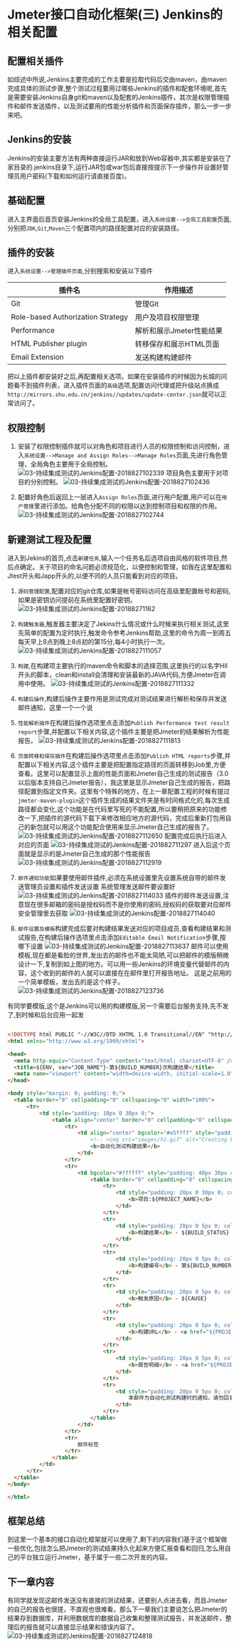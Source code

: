 # Jmeter接口自动化框架(三) Jenkins的相关配置

## 配置相关插件

如综述中所说,Jenkins主要完成的工作主要是拉取代码后交由maven，由maven完成具体的测试步骤,整个测试过程要用过哪些Jenkins的插件和配套环境呢,首先是需要安装Jenkins自身git和maven以及配套的Jenkins插件，其次是权限管理插件和邮件发送插件，以及测试要用的性能分析插件和页面保存插件，那么一步一步来吧。

## Jenkins的安装

Jenkins的安装主要方法有两种直接运行JAR和放到Web容器中,其实都是安装在了家目录的.jenkins目录下,运行JAR包或war包后直接按提示下一步操作并设置好管理员用户密码(下载和如何运行请直接百度)。

## 基础配置

进入主界面后首页安装Jenkins的全局工具配置，进入`系统设置-->全局工具配置`页面,分别把`JDK`,`Git`,`Maven`三个配置项内的路径配置对应的安装路径。

## 插件的安装

进入`系统设置-->管理插件页面`,分别搜索和安装以下插件

| 插件名                            | 作用描述                 |
| --------------------------------- | ------------------------ |
| Git                               | 管理Git                  |
| Role-based Authorization Strategy | 用户及项目权限管理       |
| Performance                       | 解析和展示Jmeter性能结果 |
| HTML Publisher plugin             | 转移保存和展示HTML页面   |
| Email Extension                   | 发送构建构建邮件         |
把以上插件都安装好之后,再配置相关选项。如果在安装插件的时候因为长城的问题看不到插件列表，进入插件页面的`高级`选项,配置访问代理或把升级站点换成`http://mirrors.shu.edu.cn/jenkins//updates/update-center.json`就可以正常访问了。

## 权限控制

1. 安装了权限控制插件就可以对角色和项目进行人员的权限控制和访问控制，进入`系统设置-->Manage and Assign Roles-->Manage Roles`页面,先进行角色管理，全局角色主要用于全局控制。
  ![03-持续集成测试的Jenkins配置-2018827102339](http://owo8mviga.bkt.clouddn.com/03-持续集成测试的Jenkins配置-2018827102339.png)
项目角色主要用于对项目的分别控制。
  ![03-持续集成测试的Jenkins配置-2018827102436](http://owo8mviga.bkt.clouddn.com/03-持续集成测试的Jenkins配置-2018827102436.png)

2. 配置好角色后返回上一层进入`Assign Roles`页面,进行用户配置,用户可以在`用户管理`里进行添加。给角色分配不同的权限以达到控制项目和权限的作用。
  ![03-持续集成测试的Jenkins配置-2018827102744](http://owo8mviga.bkt.clouddn.com/03-持续集成测试的Jenkins配置-2018827102744.png)

## 新建测试工程及配置

进入到Jekins的首页,点击`新建任务`,输入一个任务名后选项自由风格的软件项目,然后点确定。关于项目的命名问题必须规范化，以便控制和管理，如我在这里配置和Jtest开头和Japp开头的,以便不同的人员只能看到对应的项目。

1. `源码管理配置`,配置对应的git仓库,如果是帐号密码访问在高级里配置帐号和密码,如果是密钥访问提前在系统里配置好密钥。
  ![03-持续集成测试的Jenkins配置-20188271162](http://owo8mviga.bkt.clouddn.com/03-持续集成测试的Jenkins配置-20188271162.png)

2. `构建触发器`,触发器主要决定了Jekins什么情况或什么时候来执行相关测试,这里先简单的配置为定时执行,触发命令参考Jenkins帮助,这里的命令为周一到周五每天早上8点到晚上8点初的第15分,每4小时执行一次。
  ![03-持续集成测试的Jenkins配置-2018827111057](http://owo8mviga.bkt.clouddn.com/03-持续集成测试的Jenkins配置-2018827111057.png)

3. `构建`,在构建项主要执行的maven命令和脚本的选择范围,这里执行的以名字Hll开头的脚本，clean和install会清理和安装最新的JAVA代码,方便Jmeter在调用中使用。
  ![03-持续集成测试的Jenkins配置-2018827111332](http://owo8mviga.bkt.clouddn.com/03-持续集成测试的Jenkins配置-2018827111332.png)

4. `构建后操作`,构建后操作主要作用是测试完成对测试结果进行解析和保存并发送邮件通知，这里一个一个说

5. `性能解析插件`在构建后操作选项里点击添加`Publish Performance test result report`步骤,并配置以下相关内容,这个插件主要是把Jmeter的结果解析为性能报告。
  ![03-持续集成测试的Jenkins配置-2018827111813](http://owo8mviga.bkt.clouddn.com/03-持续集成测试的Jenkins配置-2018827111813.png)

6. `页面转移和保存插件`在构建后操作选项里点击添加`Publish HTML reports`步骤,并配置以下相关内容,这个插件主要是把配置指定路径的页面转移到Job里,方便查看。这里可以配置显示上面的性能页面和Jmeter自己生成的测试报告（3.0以后版本支持自己Jmeter报告），我这里是显示Jmeter自己生成的报告，把路径配置到指定文件夹。这里有个特殊的地方，在上一章配置工程的时候有提过`jmeter-maven-plugin`这个插件生成的结果文件夹是有时间格式化的,每次生成路径都会变化,这个功能是在代码里写死的不能配置,所以要稍把原来的功能修改一下,把插件的源代码下载下来修改相应地方的源代码，完成后重新打包用自己的新包就可以用这个功能配合使用来显示Jmeter自己生成的报告了。
  ![03-持续集成测试的Jenkins配置-2018827112650](http://owo8mviga.bkt.clouddn.com/03-持续集成测试的Jenkins配置-2018827112650.png)
配置完成后执行后进入对应的页面
  ![03-持续集成测试的Jenkins配置-201882711297](http://owo8mviga.bkt.clouddn.com/03-持续集成测试的Jenkins配置-201882711297.png)
进入后这个页面就是显示的是Jmeter自己生成的那个性能报告
  ![03-持续集成测试的Jenkins配置-2018827112919](http://owo8mviga.bkt.clouddn.com/03-持续集成测试的Jenkins配置-2018827112919.png)  
7. `邮件通知功能`如果要使用邮件插件,必须在系统设置里先设置系统自带的邮件发送管理员设置和插件发送设置
  系统管理发送邮件要设置好
  ![03-持续集成测试的Jenkins配置-2018827114033](http://owo8mviga.bkt.clouddn.com/03-持续集成测试的Jenkins配置-2018827114033.png)
  插件的邮件发送设置,注意现在很多邮箱的密码是授权码而不是你使用的密码,授权码的获取要对应邮件安全管理里去获取
  ![03-持续集成测试的Jenkins配置-2018827114040](http://owo8mviga.bkt.clouddn.com/03-持续集成测试的Jenkins配置-2018827114040.png)
8. `邮件设置及模板`构建完成后要对构建结果发送对应的项目成员,查看构建结果和测试报告,在构建后操作选项里点击添加`Editable Email Notification`步骤,按哪下设置
  ![03-持续集成测试的Jenkins配置-2018827113637](http://owo8mviga.bkt.clouddn.com/03-持续集成测试的Jenkins配置-2018827113637.png)
  邮件可以使用模板,现在都是看脸的世界,发出去的邮件也不能太简陋,可以把邮件的模版稍微设计一下,复制到如上图的地方。可以用一些Jenkins的环境变量代替邮件的内容，这个收到的邮件的人就可以直接在在邮件里打开报告地址。
  这是之前用的一个简单模板，发出去的是这个样子。
  ![03-持续集成测试的Jenkins配置-2018827123736](http://owo8mviga.bkt.clouddn.com/03-持续集成测试的Jenkins配置-2018827123736.png)

  有同学要模版,这个是Jenkins可以用的构建模版,另一个需要后台服务支持,先不发了,到时候和后台应用一起发

  ```html

  <!DOCTYPE html PUBLIC "-//W3C//DTD XHTML 1.0 Transitional//EN" "http://www.w3.org/TR/xhtml1/DTD/xhtml1-transitional.dtd">
<html xmlns="http://www.w3.org/1999/xhtml">

<head>
	<meta http-equiv="Content-Type" content="text/html; charset=UTF-8" />
	<title>${ENV, var="JOB_NAME"}-第${BUILD_NUMBER}次构建结果</title>
	<meta name="viewport" content="width=device-width, initial-scale=1.0" />
</head>

<body style="margin: 0; padding: 0;">
	<table border="0" cellpadding="0" cellspacing="0" width="100%">
		<tr>
			<td style="padding: 10px 0 30px 0;">
				<table align="center" border="0" cellpadding="0" cellspacing="0" width="600" style="border: 1px solid #cccccc; border-collapse: collapse;">
					<tr>
						<td align="center" bgcolor="#e5ffff" style="padding: 40px 0 30px 0; color: #153643; font-size: 28px; font-weight: bold; font-family:Microsoft YaHei,Arial, sans-serif;">
							<!-- <img src="images/h1.gif" alt="Creating Email Magic" width="300" height="50" style="display: block;" /> -->
							<b>自动化测试构建结果</b>
						</td>
					</tr>
					<tr>
						<td bgcolor="#ffffff" style="padding: 40px 30px 40px 30px;">
							<table border="0" cellpadding="0" cellspacing="0" width="100%">
								<tr>
									<td style="padding: 20px 0 30px 0; color: #153643; font-family:Microsoft YaHei, Arial, sans-serif; font-size: 24px;">
										<b>项目:${PROJECT_NAME}</b>
									</td>
								</tr>
								<tr>
									<td style="padding: 20px 0 5px 0; color: #153643; font-family:Microsoft YaHei, Arial, sans-serif; font-size: 16px; line-height: 20px;">
										<b>构建结果</b> - ${BUILD_STATUS}
									</td>
								</tr>
								<tr>
									<td style="padding: 20px 0 5px 0; color: #153643; font-family:Microsoft YaHei, Arial, sans-serif; font-size: 16px; line-height: 20px;">
										<b>构建编号</b> - 第${BUILD_NUMBER}次构建
									</td>
								</tr>
								<tr>
									<td style="padding: 20px 0 5px 0; color: #153643; font-family:Microsoft YaHei, Arial, sans-serif; font-size: 16px; line-height: 20px;">
										<b>触发原因</b> - ${CAUSE}
									</td>
								</tr>
								<tr>
									<td style="padding: 20px 0 5px 0; color: #153643; font-family:Microsoft YaHei, Arial, sans-serif; font-size: 16px; line-height: 20px;">
										<b>构建URL</b> - <a href="${PROJECT_URL}">项目构建URL</a>
									</td>
								</tr>
								<tr>
									<td style="padding: 20px 0 5px 0; color: #153643; font-family:Microsoft YaHei, Arial, sans-serif; font-size: 16px; line-height: 20px;">
										<b>报告明细</b> - <a href="${PROJECT_URL}/PerformanceReport/"><b>明细报告URL</b></a>
									</td>
								</tr>
								<tr>
									<td style="padding: 20px 0 5px 0; color: #153643; font-family:Microsoft YaHei, Arial, sans-serif; font-size: 16px; line-height: 20px;">
										本邮件为自动化测试构建时的通知，请勿回复。
									</td>
								</tr>
							</table>
						</td>
					</tr>
					<tr>
						邮件标签
					</tr>
				</table>
			</td>
		</tr>
	</table>
</body>

</html>

  ```

## 框架总结

到这里一个基本的接口自动化框架就可以使用了,剩下的内容我们基于这个框架做一些优化,包括怎么把Jmeter的测试结果持久化起来方便汇报查看和回归,怎么用自己的平台独立运行Jmeter，基于属于一些二次开发的内容。

## 下一章内容

有同学就发现这邮件发送没有直接的测试结果，还要别人点进去看，而且Jmeter的自己的报告也很搓，不直观也很难看，那么下一章我们主要说怎么把Jmeter的结果存到数据库，并利用数据库的数据自己收集和整理测试报告，并发送邮件，整理后的报告就可以直接显示结果和错误内容了。
  ![03-持续集成测试的Jenkins配置-2018827124818](http://owo8mviga.bkt.clouddn.com/03-持续集成测试的Jenkins配置-2018827124818.png)